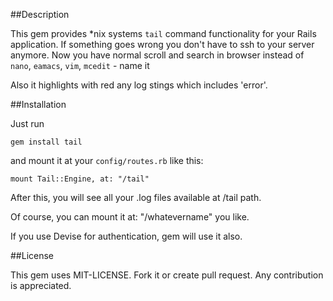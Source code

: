 ##Description

This gem provides *nix systems `tail` command functionality for your Rails application.
If something goes wrong you don't have to ssh to your server anymore. Now you have normal scroll and search in browser instead of `nano`, `eamacs`, `vim`, `mcedit` - name it

Also it highlights with red any log stings which includes 'error'.

##Installation

Just run

    gem install tail

and mount it at your `config/routes.rb` like this:

    mount Tail::Engine, at: "/tail"

After this, you will see all your .log files available at /tail path.

Of course, you can mount it at: "/whatevername" you like.

If you use Devise for authentication, gem will use it also.

##License

This gem uses MIT-LICENSE. Fork it or create pull request. Any contribution is appreciated.
